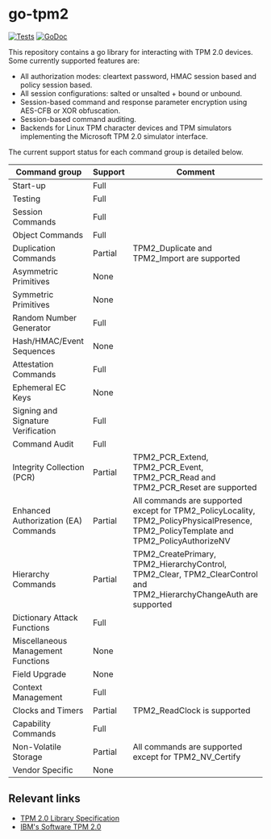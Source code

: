 # go-tpm2

[![Tests](https://github.com/canonical/go-tpm2/workflows/Tests/badge.svg)](https://github.com/canonical/go-tpm2/actions?query=workflow%3ATests) [![GoDoc](https://godoc.org/github.com/canonical/go-tpm2?status.svg)](https://godoc.org/github.com/canonical/go-tpm2)

This repository contains a go library for interacting with TPM 2.0 devices. Some currently supported features are:

 - All authorization modes: cleartext password, HMAC session based and policy session based.
 - All session configurations: salted or unsalted + bound or unbound.
 - Session-based command and response parameter encryption using AES-CFB or XOR obfuscation.
 - Session-based command auditing.
 - Backends for Linux TPM character devices and TPM simulators implementing the Microsoft TPM 2.0 simulator interface.
 
The current support status for each command group is detailed below.
 
 Command group | Support | Comment
 --- | --- | ---
 Start-up | Full |
 Testing | Full |
 Session Commands | Full |
 Object Commands | Full |
 Duplication Commands | Partial | TPM2_Duplicate and TPM2_Import are supported
 Asymmetric Primitives | None |
 Symmetric Primitives | None |
 Random Number Generator | Full |
 Hash/HMAC/Event Sequences | None |
 Attestation Commands | Full |
 Ephemeral EC Keys | None |
 Signing and Signature Verification | Full |
 Command Audit | Full |
 Integrity Collection (PCR) | Partial | TPM2_PCR_Extend, TPM2_PCR_Event, TPM2_PCR_Read and TPM2_PCR_Reset are supported
 Enhanced Authorization (EA) Commands | Partial | All commands are supported except for TPM2_PolicyLocality, TPM2_PolicyPhysicalPresence, TPM2_PolicyTemplate and TPM2_PolicyAuthorizeNV
 Hierarchy Commands | Partial | TPM2_CreatePrimary, TPM2_HierarchyControl, TPM2_Clear, TPM2_ClearControl and TPM2_HierarchyChangeAuth are supported
 Dictionary Attack Functions | Full |
 Miscellaneous Management Functions | None |
 Field Upgrade | None |
 Context Management | Full |
 Clocks and Timers | Partial | TPM2_ReadClock is supported
 Capability Commands | Full |
 Non-Volatile Storage | Partial | All commands are supported except for TPM2_NV_Certify
 Vendor Specific | None |
  
 ## Relevant links
  - [TPM 2.0 Library Specification](https://trustedcomputinggroup.org/resource/tpm-library-specification/)
  - [IBM's Software TPM 2.0](https://sourceforge.net/projects/ibmswtpm2/)
